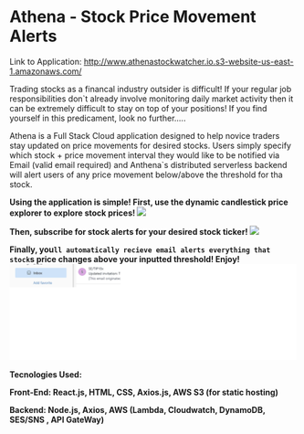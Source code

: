 # Athena - Stock Price Movement Alerts

Link to Application: http://www.athenastockwatcher.io.s3-website-us-east-1.amazonaws.com/

Trading stocks as a financal industry outsider is difficult! If your regular job responsibilities don`t already involve monitoring daily market activity then it can be extremely difficult to stay on top of your positions!
If you find yourself in this predicament, look no further.....

Athena is a Full Stack Cloud application designed to help novice traders stay updated on price movements for desired stocks. Users simply specify which stock + price movement interval they would like to be notified via Email (valid email required) and Anthena`s distributed serverless backend will alert users of any price movement below/above the threshold for tha stock.

<b>Using the application is simple! First, use the dynamic candlestick price explorer to explore stock prices!<b>
![](candlestick.gif)


<b>Then, subscribe for stock alerts for your desired stock ticker!<b>
![](emailsub.gif)


<b>Finally, you`ll automatically recieve email alerts everything that stock`s price changes above your inputted threshold! Enjoy!<b>
![](emailstock.gif)


Tecnologies Used:
  
  Front-End: React.js, HTML, CSS, Axios.js, AWS S3 (for static hosting)
  
  Backend: Node.js, Axios, AWS (Lambda, Cloudwatch, DynamoDB, SES/SNS , API GateWay) 
